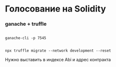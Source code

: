 # Голосование на Solidity

### ganache + truffle

```batch

ganache-cli -p 7545

```

```batch

npx truffle migrate --network development --reset

```
Нужно выставить в индексе Abi и адрес контракта
